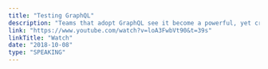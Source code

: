 ```yaml
---
title: "Testing GraphQL"
description: "Teams that adopt GraphQL see it become a powerful, yet critical part of how their applications work. The schemas that power these apps act as an important agreement between servers and clients. So how do you support such an important piece of infrastructure? With tests of course! This talk will be a deep dive into how to test the Apollo Platform, giving you the security you need to go into production."
link: "https://www.youtube.com/watch?v=loA3FwbVt90&t=39s"
linkTitle: "Watch"
date: "2018-10-08"
type: "SPEAKING"
---
```

